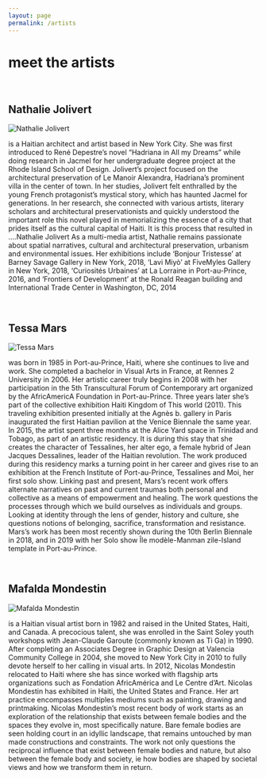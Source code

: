 ```yaml
---
layout: page
permalink: /artists
---
```

<div class="row"><h1> meet the artists</h1></div>
<br>
<div class="row"><div id="column-a">
<h2>Nathalie Jolivert </h2>
<img src="/hadriana/img/nathalie.jpg" alt="Nathalie Jolivert"> </div> <div id="column-b">
<p> is a Haitian architect and artist based in New York City. She was first introduced to René Depestre’s novel “Hadriana in All my Dreams” while doing research in Jacmel for her undergraduate degree project at the Rhode Island School of Design. Jolivert’s project focused on the architectural preservation of Le Manoir Alexandra, Hadriana’s prominent villa in the center of town. In her studies, Jolivert felt enthralled by the young French protagonist’s mystical story, which has haunted Jacmel for generations. In her research, she connected with various artists, literary scholars and architectural preservationists and quickly understood the important role this novel played in memorializing the essence of a city that prides itself as the cultural capital of Haiti. It is this process that resulted in ….Nathalie Jolivert 
As a multi-media artist, Nathalie remains passionate about spatial narratives, cultural and architectural preservation, urbanism and environmental issues. Her exhibitions include ‘Bonjour Tristesse’ at Barney Savage Gallery in New York, 2018, ‘Lavi Miyò’ at FiveMyles Gallery in New York, 2018, ‘Curiosités Urbaines’ at La Lorraine in Port-au-Prince, 2016, and ‘Frontiers of Development’ at the Ronald Reagan building and International Trade Center in Washington, DC, 2014</p> 
</div></div>
<br>
<div class="row"><div id="column-a"> <h2>Tessa Mars</h2> <img src="/hadriana/img/tessa.jpg" alt="Tessa Mars"></div> <div id="column-b"><p> was born in 1985 in Port-au-Prince, Haiti, where she continues to live and work. She completed a bachelor in Visual Arts in France, at Rennes 2 University in 2006. Her artistic career truly begins in 2008 with her participation in the 5th Transcultural Forum of Contemporary art organized by the AfricAmericA Foundation in Port-au-Prince. Three years later she’s part of the collective exhibition Haiti Kingdom of This world (2011). This traveling exhibition presented initially at the Agnès b. gallery in Paris inaugurated the first Haitian pavilion at the Venice Biennale the same year. In 2015, the artist spent three months at the Alice Yard space in Trinidad and Tobago, as part of an artistic residency. It is during this stay that she creates the character of Tessalines, her alter ego, a female hybrid of Jean Jacques Dessalines, leader of the Haitian revolution. The work produced during this residency marks a turning point in her career and gives rise to an exhibition at the French Institute of Port-au-Prince, Tessalines and Moi, her first solo show. Linking past and present, Mars’s recent work offers alternate narratives on past and current traumas both personal and collective as a means of empowerment and healing. The work questions the processes through which we build ourselves as individuals and groups. Looking at identity through the lens of gender, history and culture, she questions notions of belonging, sacrifice, transformation and resistance. Mars’s work has been most recently shown during the 10th Berlin Biennale in 2018, and in 2019 with her Solo show Île modèle-Manman zile-Island template in Port-au-Prince.

</p> </div></div><br>
<div id="column-a"><h2>Mafalda Mondestin</h2><img src="/hadriana/img/mafalda.jpg" alt="Mafalda Mondestin"> </div> <div id="column-b"><p> is a Haitian visual artist born in 1982 and raised in the United States, Haiti, and Canada. A precocious talent, she was enrolled in the Saint Soley youth workshops with Jean-Claude Garoute (commonly known as Ti Ga) in 1990. After completing an Associates Degree in Graphic Design at Valencia Community College in 2004, she moved to New York City in 2010 to fully devote herself to her calling in visual arts.  In 2012, Nicolas Mondestin relocated to Haiti where she has since worked with flagship arts organizations such as Fondation AfricAmérica and Le Centre d’Art. Nicolas Mondestin has exhibited in Haiti, the United States and France. Her art practice encompasses multiples mediums such as painting, drawing and printmaking. Nicolas Mondestin’s most recent body of work starts as an exploration of the relationship that exists between female bodies and the spaces they evolve in, most specifically nature. Bare female bodies are seen holding court in an idyllic landscape, that remains untouched by man made constructions and constraints. The work not only questions the reciprocal influence that exist between female bodies and nature, but also between the female body and society, ie how bodies are shaped by societal views and how we transform them in return.
  </p> </div>
